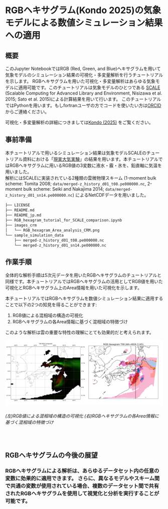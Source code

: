 # RGBヘキサグラム(Kondo 2025)の気象モデルによる数値シミュレーション結果への適用
## 概要
このJupyter NotebookではRGB (Red, Green, and Blue)ヘキサグラムを用いて気象モデルのシミュレーション結果の可視化・多変量解析を行うチュートリアルを示します。
RGBヘキサグラムを用いた可視化・多変量解析はあらゆる気象モデルに適用可能です。このチュートリアルは気象モデルのひとつである [SCALE](https://scale.riken.jp) (Scalable Computing for Advanced Library and Environment, Nisizawa et al. 2015; Sato et al. 2015)による計算結果を用いて行います。
このチュートリアルではPythonを用います。もしfortranユーザの方でコードを使いたい方は[ORCID](https://orcid.org/0000-0003-4434-7877)からご連絡ください。

可視化・多変量解析の詳細につきましては[Kondo (2025)](https://doi.org/10.2151/sola.2025-028) をご覧ください。


## 事前準備
本チュートリアルで用いるシミュレーション結果は気象モデルSCALEのチュートリアル資料における「[現実大気実験](https://scale.riken.jp/archives/scale_users_guide.v5.5.4.pdf)」の結果を用います。本チュートリアルではRGBヘキサグラムに用いるRGB値の3変数に液水・霰・氷を、鉛直軸に気温を用いました。 </br>
解析にはSCALEに実装されている2種類の雲微物理スキーム (1-moment bulk scheme: Tomita 2008; `data/merged-z_history_d01_t08.pe000000.nc`, 2-moment bulk scheme: Seiki and Nakajima 2014; `data/merged-z_history_d01_sn14.pe000000.nc`) によるNetCDFデータを用いました。

```
├── LICENSE
├── README.md
├── README_jp.md
├── RGB_hexagram_tutorial_for_SCALE_comparison.ipynb
├── images_crm
│   └── RGB_hexagram_Area_analysis_CRM.png
└── sample_simulation_data
    ├── merged-z_history_d01_t08.pe000000.nc
    └── merged-z_history_d01_sn14.pe000000.nc
```

## 作業手順
全体的な解析手順は5次元データを用いたRGBヘキサグラムのチュートリアルと同様です。本チュートリアルではRGBヘキサグラムの活用としてRGB値を用いた可視化とRGBヘキサグラム上のArea情報を用いた可視化を示します。

本チュートリアルではRGBヘキサグラムを数値シミュレーション結果に適用することで以下の2つの知見を得ることができます:
1. RGB値による混相域の構造の可視化
2. RGBヘキサグラムの各Area情報に基づく混相域の特徴づけ

このような解析は雲の重要な特性の理解にとても効果的だと考えられます。

<img src="images_crm/RGB_hexagram_Area_analysis_CRM.png" alt="RGB Hexagram with k=2" width="800">

###### (左)RGB値による混相域の構造の可視化 (右)RGBヘキサグラムの各Area情報に基づく混相域の特徴づけ </br>

</br>

## RGBヘキサグラムの今後の展望
### RGBヘキサグラムによる解析は、あらゆるデータセット内の任意の変数に効果的に適用できます。 さらに、異なるモデルやスキーム間で共通の変数が使用されている場合、複数のデータセット間で共有されたRGBヘキサグラムを使用して視覚化と分析を実行することが可能です。

